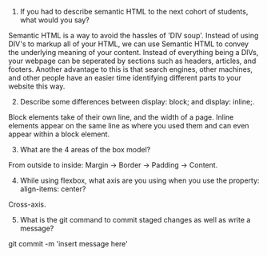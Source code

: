 1. If you had to describe semantic HTML to the next cohort of students, what would you say?

Semantic HTML is a way to avoid the hassles of 'DIV soup'. Instead of using DIV's to markup all of your HTML, we can use Semantic HTML to convey the underlying meaning of your content. Instead of everything being a DIVs, your webpage can be seperated by sections such as headers, articles, and footers. Another advantage to this is that search engines, other machines, and other people have an easier time identifying different parts to your website this way.

2. Describe some differences between display: block; and display: inline;.

Block elements take of their own line, and the width of a page. Inline elements appear on the same line as where you used them and can even appear within a block element.

3. What are the 4 areas of the box model?

From outside to inside: Margin -> Border -> Padding -> Content.

4. While using flexbox, what axis are you using when you use the property: align-items: center?

Cross-axis.

5. What is the git command to commit staged changes as well as write a message?

git commit -m 'insert message here'